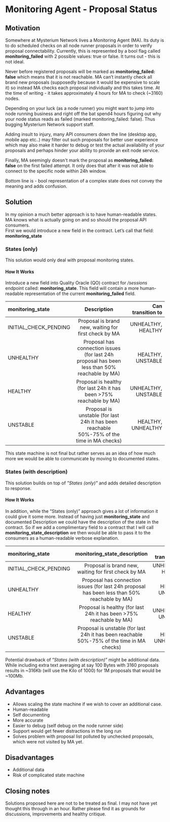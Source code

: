 # Monitoring Agent - Proposal Status

## Motivation

Somewhere at Mysterium Network lives a Monitoring Agent (MA). Its duty is to do scheduled checks on all node runner proposals in order to verify proposal connectability.
Currently, this is represented by a bool flag called **monitoring_failed** with 2 possible values: true or false. It turns out - this is not ideal.  

Never before registered proposals will be marked as **monitoring_failed: false** which means that it is not reachable. MA can’t instantly check all brand new proposals (supposedly because it would be expensive to scale it) so instead MA checks each proposal individually and this takes time. At the time of writing - it takes approximately 4 hours for MA to check (~3160) nodes.  

Depending on your luck (as a node runner) you might want to jump into node running business and right off the bat spend4 hours figuring out why your node status reads as failed (marked monitoring_failed: false). Thus bugging Mysterium Network support staff.  

Adding insult to injury, many API consumers down the line (desktop app, mobile app etc..) may filter out such proposals for better user experience which may also make it harder to debug or test the actual availability of your proposals and perhaps hinder your ability to provide an exit node service.  

Finally, MA seemingly doesn't mark the proposal as **monitoring_failed: false** on the first failed attempt. It only does that after it was not able to connect to the specific node within 24h window.  

Bottom line is - bool representation of a complex state does not convey the meaning and adds confusion.

## Solution

In my opinion a much better approach is to have human-readable states. MA knows what is actually going on and so should the proposal API consumers.  
First we would introduce a new field in the contract. Let’s call that field: **monitoring_state**

### States (only)

This solution would only deal with proposal monitoring states.

#### How It Works

Introduce a new field into Quality Oracle (QO) contract for _/sessions_ endpoint called: **monitoring_state**. This field will contain a more human-readable representation of the current **monitoring_failed** field.

|**monitoring_state**| Description | Can transition to |
| :--- | :---: | ---:|
| INITIAL_CHECK_PENDING| Proposal is brand new, waiting for first check by MA | UNHEALTHY, HEALTHY|
| UNHEALTHY| Proposal has connection issues (for last 24h proposal has been less than 50% reachable by MA) | HEALTHY, UNSTABLE|
| HEALTHY| Proposal is healthy (for last 24h it has been >75% reachable by MA) | UNHEALTHY, UNSTABLE|
| UNSTABLE| Proposal is unstable (for last 24h it has been reachable 50%-75% of the time in MA checks) | HEALTHY, UNHEALTHY|

This state machine is not final but rather serves as an idea of how much more we would be able to communicate by moving to documented states.

### States (with description)

This solution builds on top of _"States (only)"_ and adds detailed description to response.

#### How It Works

In addition, while the “States (only)” approach gives a lot of information it could give it some more. Instead of having just **monitoring_state** and documented Description we could have the description of the state in the contract. So if we add a complimentary field to a contract that I will call **monitoring_state_description** we then would be able to pass it to the consumers as a human-readable verbose explanation.

|**monitoring_state**| **monitoring_state_description** | Can transition to |
| :--- | :---: | ---:|
| INITIAL_CHECK_PENDING| Proposal is brand new, waiting for first check by MA | UNHEALTHY, HEALTHY|
| UNHEALTHY| Proposal has connection issues (for last 24h proposal has been less than 50% reachable by MA) | HEALTHY, UNSTABLE|
| HEALTHY| Proposal is healthy (for last 24h it has been >75% reachable by MA) | UNHEALTHY, UNSTABLE|
| UNSTABLE| Proposal is unstable (for last 24h it has been reachable 50%-75% of the time in MA checks) | HEALTHY, UNHEALTHY|

Potential drawback of “_States (with description)_” might be additional data. While including extra text averaging at say 100 Bytes with 3160 proposals results in ~316Kb (will use the Kilo of 1000) for 1M proposals that would be ~100Mb.

## Advantages
- Allows scaling the state machine if we wish to cover an additional case.
- Human-readable
- Self documenting
- More accurate
- Easier to debug (self debug on the node runner side)
- Support would get fewer distractions in the long run
- Solves problem with proposal list polluted by unchecked proposals, which were not visited by MA yet.

## Disadvantages
- Additional data
- Risk of complicated state machine

## Closing notes

Solutions proposed here are not to be treated as final. I may not have yet thought this through in an hour. Rather please find it as grounds for discussions, improvements and healthy critique.